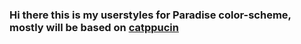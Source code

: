 ### Hi there this is my userstyles for Paradise color-scheme, mostly will be based on [catppucin](https://github.com/catppuccin/userstyles)
